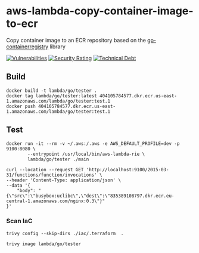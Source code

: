 # aws-lambda-copy-container-image-to-ecr

Copy container image to an ECR repository based on the [go-containerregistry](https://github.com/google/go-containerregistry.git) library

[![Vulnerabilities](https://sonarcloud.io/api/project_badges/measure?project=ekirmayer_aws-lambda-copy-container-image-to-ecr&metric=vulnerabilities)](https://sonarcloud.io/summary/new_code?id=ekirmayer_aws-lambda-copy-container-image-to-ecr) 
[![Security Rating](https://sonarcloud.io/api/project_badges/measure?project=ekirmayer_aws-lambda-copy-container-image-to-ecr&metric=security_rating)](https://sonarcloud.io/summary/new_code?id=ekirmayer_aws-lambda-copy-container-image-to-ecr)
[![Technical Debt](https://sonarcloud.io/api/project_badges/measure?project=ekirmayer_aws-lambda-copy-container-image-to-ecr&metric=sqale_index)](https://sonarcloud.io/summary/new_code?id=ekirmayer_aws-lambda-copy-container-image-to-ecr)

## Build

```shell
docker build -t lambda/go/tester .
docker tag lambda/go/tester:latest 404105784577.dkr.ecr.us-east-1.amazonaws.com/lambda/go/tester:test.1
docker push 404105784577.dkr.ecr.us-east-1.amazonaws.com/lambda/go/tester:test.1
```

## Test

```shell
docker run -it --rm -v ~/.aws:/.aws -e AWS_DEFAULT_PROFILE=dev -p 9100:8080 \
        --entrypoint /usr/local/bin/aws-lambda-rie \
        lambda/go/tester ./main
```

```shell
curl --location --request GET 'http://localhost:9100/2015-03-31/functions/function/invocations' \
--header 'Content-Type: application/json' \
--data '{
    "body": "{\"src\":\"busybox:uclibc\",\"dest\":\"835389108797.dkr.ecr.eu-central-1.amazonaws.com/nginx:0.3\"}"
}'
```

### Scan IaC
```shell
trivy config --skip-dirs ./iac/.terraform  .
```

```shell
trivy image lambda/go/tester
